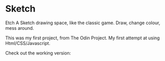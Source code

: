 # Sketch
Etch A Sketch drawing space, like the classic game. Draw, change colour, mess around.

This was my first project, from The Odin Project. My first attempt at using Html/CSS/Javascript.

Check out the working version: 
